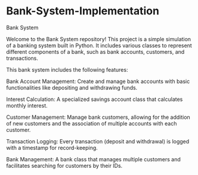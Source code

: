 # Bank-System-Implementation

Bank System

Welcome to the Bank System repository! This project is a simple simulation of a banking system built in Python. It includes various classes to represent different components of a bank, such as bank accounts, customers, and transactions.

This bank system includes the following features:

Bank Account Management: Create and manage bank accounts with basic functionalities like depositing and withdrawing funds.

Interest Calculation: A specialized savings account class that calculates monthly interest.

Customer Management: Manage bank customers, allowing for the addition of new customers and the association of multiple accounts with each customer.

Transaction Logging: Every transaction (deposit and withdrawal) is logged with a timestamp for record-keeping.

Bank Management: A bank class that manages multiple customers and facilitates searching for customers by their IDs.
